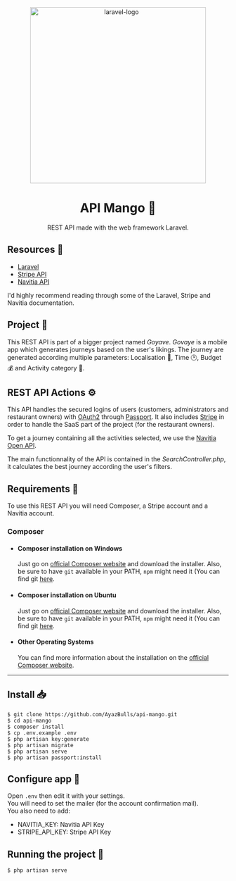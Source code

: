 <div align="center">
  <img src="https://raw.githubusercontent.com/laravel/art/master/logo-lockup/5%20SVG/2%20CMYK/1%20Full%20Color/laravel-logolockup-cmyk-red.svg" width="400" alt="laravel-logo">
  <h1>API Mango 🥭</h1>

  <p>REST API made with the web framework Laravel.</p>
</div>

## Resources 📝

* [Laravel](https://laravel.com/)
* [Stripe API](https://stripe.com/docs/api)
* [Navitia API](https://www.navitia.io/)

I'd highly recommend reading through some of the Laravel, Stripe and Navitia documentation.

## Project 🚧

This REST API is part of a bigger project named *Goyave*. *Govaye* is a mobile app which generates journeys based on the user's likings. The journey are generated according multiple parameters: Localisation 📍, Time 🕑, Budget 💰 and Activity category 📁.

## REST API Actions ⚙️

This API handles the secured logins of users (customers, administrators and restaurant owners) with [OAuth2](https://oauth.net/2/) through [Passport](https://laravel.com/docs/7.x/passport). It also includes [Stripe](https://stripe.com/) in order to handle the SaaS part of the project (for the restaurant owners).

To get a journey containing all the activities selected, we use the [Navitia Open API](https://www.navitia.io/).

The main functionnality of the API is contained in the *SearchController.php*, it calculates the best journey according the user's filters.

## Requirements 📄

To use this REST API you will need Composer, a Stripe account and a Navitia account.

### Composer

- #### Composer installation on Windows

  Just go on [official Composer website](https://getcomposer.org/) and download the installer.
  Also, be sure to have `git` available in your PATH, `npm` might need it (You can find git [here](https://git-scm.com/).

- #### Composer installation on Ubuntu

  Just go on [official Composer website](https://getcomposer.org/) and download the installer.
  Also, be sure to have `git` available in your PATH, `npm` might need it (You can find git [here](https://git-scm.com/).

- #### Other Operating Systems
  You can find more information about the installation on the [official Composer website](https://getcomposer.org/).

---

## Install 📥

    $ git clone https://github.com/AyazBulls/api-mango.git
    $ cd api-mango
    $ composer install
    $ cp .env.example .env
    $ php artisan key:generate
    $ php artisan migrate
    $ php artisan serve
    $ php artisan passport:install

## Configure app 🔧

Open `.env` then edit it with your settings. <br> You will need to set the mailer (for the account confirmation mail). <br> You also need to add:
- NAVITIA_KEY: Navitia API Key
- STRIPE_API_KEY: Stripe API Key

## Running the project 🚀

    $ php artisan serve

